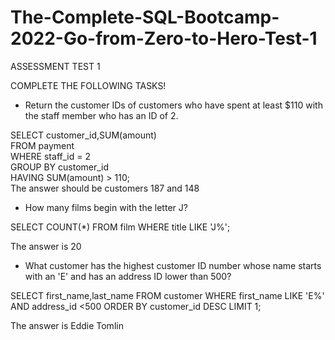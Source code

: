 # The-Complete-SQL-Bootcamp-2022-Go-from-Zero-to-Hero-Test-1

ASSESSMENT TEST 1

COMPLETE THE FOLLOWING TASKS!

* Return the customer IDs of customers who have spent at least $110 with the staff member who has an ID of 2.

SELECT customer_id,SUM(amount)<br>
FROM payment<br>
WHERE staff_id = 2<br>
GROUP BY customer_id<br>
HAVING SUM(amount) > 110;<br>
The answer should be customers 187 and 148<br>

* How many films begin with the letter J? 

SELECT COUNT(*) FROM film
WHERE title LIKE 'J%';

The answer is 20


* What customer has the highest customer ID number whose name starts with an 'E' and has an address ID lower than 500?

SELECT first_name,last_name FROM customer
WHERE first_name LIKE 'E%'
AND address_id <500
ORDER BY customer_id DESC
LIMIT 1;

The answer is Eddie Tomlin

